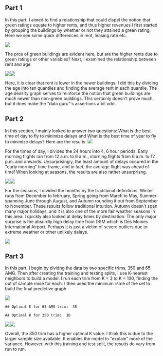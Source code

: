Part 1
------

In this part, I aimed to find a relationship that could dispel the
notion that green ratings equate to higher rents, and thus higher
revenues.I first started by grouping the buildings by whether or not
they attained a green rating. Here we see some quick differences in
rent, leasing rate etc.

![](Excercise1_files/figure-markdown_strict/unnamed-chunk-1-1.png)

The pros of green buildings are evident here, but are the higher rents
due to green ratings or other variables? Next, I examined the
relationship between rent and age.

![](Excercise1_files/figure-markdown_strict/unnamed-chunk-2-1.png)![](Excercise1_files/figure-markdown_strict/unnamed-chunk-2-2.png)

Here, it is clear that rent is lower in the newer buildings. I did this
by dividing the age into ten quantiles and finding the average rent in
each quantile. The age density graph serves to reinforce the notion that
green buildings are much newer than non-green buildings. This certainly
doesn't prove much, but it does make the "data guru"'s assertions a bit
odd.

Part 2
------

In this section, I mainly looked to answer two questions: What is the
best time of day to fly to minimize delays and What is the best time of
year to fly to minimize delays? Here are the results:
![](Excercise1_files/figure-markdown_strict/unnamed-chunk-3-1.png)

For the times of day, I divided the 24 hours into 4, 6 hour periods.
Early morning flights ran from 12 a.m. to 6 a.m., morning flights from
6.a.m. to 12 p.m. and onwards. Unsurprisingly, the least amount of
delays occured in the "early morning" time frame, and in fact, the
average flight was ahead of time! When looking at seasons, the results
are also rather unsurprisng.

![](Excercise1_files/figure-markdown_strict/unnamed-chunk-4-1.png)![](Excercise1_files/figure-markdown_strict/unnamed-chunk-4-2.png)

For the seasons, I divided the months by the traditional definitions.
Winter runs from December to february, Spring going from March to May,
Summer spanning June through August, and Autumn rounding it out from
September to November. These results follow traditional intuition.
Autumn doesn't span many major holidays, and it is also one of the more
fair weather seasons in this area. I quickly also looked at delay times
by destination. The only major surprise is the absurdly high delay time
from DSM which is Des Moines International Airport. Perhaps it is just a
victim of severe outliers due to extreme weather or other unlikely
delays.

![](Excercise1_files/figure-markdown_strict/unnamed-chunk-5-1.png)

Part 3
------

In this part, I begin by dividng the data by two specific trims, 350 and
65 AMG. Then after creating the training and testing splits, I use
K-nearest neighbors to build a model. I run each trim from K = 3 to K =
100, finding the out of sample rmse for each. I then used the minimum
rsme of the set to build the final predictive graph.

![](Excercise1_files/figure-markdown_strict/unnamed-chunk-6-1.png)

    ## Optimal K for 65 AMG trim:  38

    ## Optimal K for 350 trim:  10

![](Excercise1_files/figure-markdown_strict/unnamed-chunk-6-2.png)![](Excercise1_files/figure-markdown_strict/unnamed-chunk-6-3.png)

Overall, the 350 trim has a higher optimal K value. I think this is due
to the larger sample size available. It enables the model to "explain"
more of the variance. However, with this training and test split, the
results do vary from run to run.
